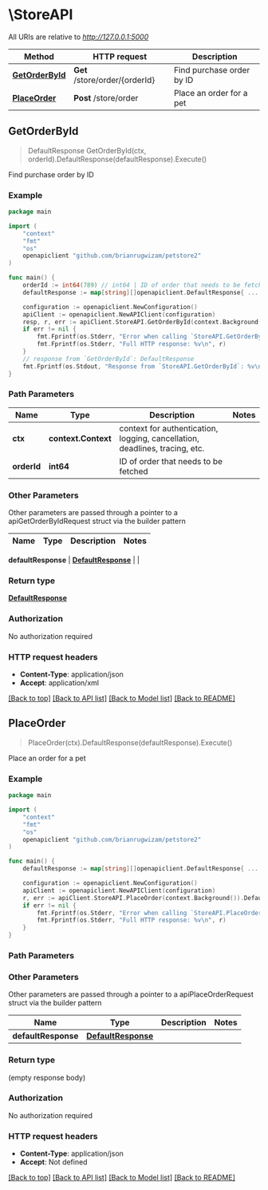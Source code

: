 # \StoreAPI

All URIs are relative to *http://127.0.0.1:5000*

Method | HTTP request | Description
------------- | ------------- | -------------
[**GetOrderById**](StoreAPI.md#GetOrderById) | **Get** /store/order/{orderId} | Find purchase order by ID
[**PlaceOrder**](StoreAPI.md#PlaceOrder) | **Post** /store/order | Place an order for a pet



## GetOrderById

> DefaultResponse GetOrderById(ctx, orderId).DefaultResponse(defaultResponse).Execute()

Find purchase order by ID

### Example

```go
package main

import (
	"context"
	"fmt"
	"os"
	openapiclient "github.com/brianrugwizam/petstore2"
)

func main() {
	orderId := int64(789) // int64 | ID of order that needs to be fetched
	defaultResponse := map[string][]openapiclient.DefaultResponse{ ... } // DefaultResponse |  (optional)

	configuration := openapiclient.NewConfiguration()
	apiClient := openapiclient.NewAPIClient(configuration)
	resp, r, err := apiClient.StoreAPI.GetOrderById(context.Background(), orderId).DefaultResponse(defaultResponse).Execute()
	if err != nil {
		fmt.Fprintf(os.Stderr, "Error when calling `StoreAPI.GetOrderById``: %v\n", err)
		fmt.Fprintf(os.Stderr, "Full HTTP response: %v\n", r)
	}
	// response from `GetOrderById`: DefaultResponse
	fmt.Fprintf(os.Stdout, "Response from `StoreAPI.GetOrderById`: %v\n", resp)
}
```

### Path Parameters


Name | Type | Description  | Notes
------------- | ------------- | ------------- | -------------
**ctx** | **context.Context** | context for authentication, logging, cancellation, deadlines, tracing, etc.
**orderId** | **int64** | ID of order that needs to be fetched | 

### Other Parameters

Other parameters are passed through a pointer to a apiGetOrderByIdRequest struct via the builder pattern


Name | Type | Description  | Notes
------------- | ------------- | ------------- | -------------

 **defaultResponse** | [**DefaultResponse**](DefaultResponse.md) |  | 

### Return type

[**DefaultResponse**](DefaultResponse.md)

### Authorization

No authorization required

### HTTP request headers

- **Content-Type**: application/json
- **Accept**: application/xml

[[Back to top]](#) [[Back to API list]](../README.md#documentation-for-api-endpoints)
[[Back to Model list]](../README.md#documentation-for-models)
[[Back to README]](../README.md)


## PlaceOrder

> PlaceOrder(ctx).DefaultResponse(defaultResponse).Execute()

Place an order for a pet

### Example

```go
package main

import (
	"context"
	"fmt"
	"os"
	openapiclient "github.com/brianrugwizam/petstore2"
)

func main() {
	defaultResponse := map[string][]openapiclient.DefaultResponse{ ... } // DefaultResponse |  (optional)

	configuration := openapiclient.NewConfiguration()
	apiClient := openapiclient.NewAPIClient(configuration)
	r, err := apiClient.StoreAPI.PlaceOrder(context.Background()).DefaultResponse(defaultResponse).Execute()
	if err != nil {
		fmt.Fprintf(os.Stderr, "Error when calling `StoreAPI.PlaceOrder``: %v\n", err)
		fmt.Fprintf(os.Stderr, "Full HTTP response: %v\n", r)
	}
}
```

### Path Parameters



### Other Parameters

Other parameters are passed through a pointer to a apiPlaceOrderRequest struct via the builder pattern


Name | Type | Description  | Notes
------------- | ------------- | ------------- | -------------
 **defaultResponse** | [**DefaultResponse**](DefaultResponse.md) |  | 

### Return type

 (empty response body)

### Authorization

No authorization required

### HTTP request headers

- **Content-Type**: application/json
- **Accept**: Not defined

[[Back to top]](#) [[Back to API list]](../README.md#documentation-for-api-endpoints)
[[Back to Model list]](../README.md#documentation-for-models)
[[Back to README]](../README.md)

